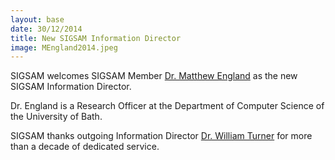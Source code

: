 ```yaml
---
layout: base
date: 30/12/2014
title: New SIGSAM Information Director
image: MEngland2014.jpeg
---
```

SIGSAM welcomes SIGSAM Member [Dr. Matthew England](http://www.cs.bath.ac.uk/~me350/) as the new SIGSAM Information Director.
		
Dr. England is a Research Officer at the Department of Computer Science of the University of Bath. 

SIGSAM thanks outgoing Information Director [Dr. William Turner](http://persweb.wabash.edu/facstaff/turnerw/index.html) for more than a decade of dedicated service.
 